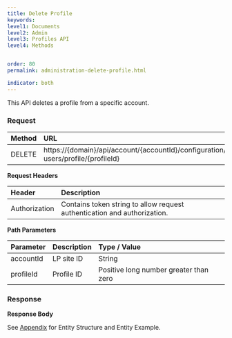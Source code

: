 ```yaml
---
title: Delete Profile
keywords:
level1: Documents
level2: Admin
level3: Profiles API
level4: Methods


order: 80
permalink: administration-delete-profile.html

indicator: both
---
```


This API deletes a profile from a specific account.

### Request

| Method | URL|
 |:----- | :---- |
 |DELETE | https://{domain}/api/account/{accountId}/configuration/le-users/profile/{profileId} |

**Request Headers**

 |Header | Description |
 |:-------  | :------------- |
 |Authorization | Contains token string to allow request authentication and authorization. |

**Path Parameters**

 |Parameter|  Description | Type / Value |
 |:----------- | :-------------  |:------------- |
 |accountId | LP site ID  | String  |
 |profileId | Profile ID  | Positive long number greater than zero |

### Response

**Response Body**

See [Appendix](aadministration-profiles-appendix.html) for Entity Structure and Entity Example.
